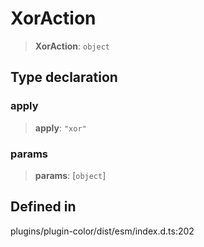 # XorAction

> **XorAction**: `object`

## Type declaration

### apply

> **apply**: `"xor"`

### params

> **params**: \[`object`\]

## Defined in

plugins/plugin-color/dist/esm/index.d.ts:202
